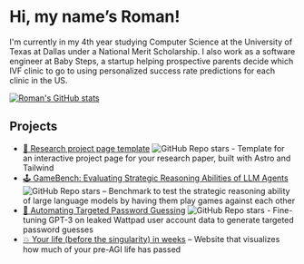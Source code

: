 # Hi, my name’s Roman!

I'm currently in my 4th year studying Computer Science at the University of Texas at Dallas under a National Merit Scholarship. I also work as a software engineer at Baby Steps, a startup helping prospective parents decide which IVF clinic to go to using personalized success rate predictions for each clinic in the US.

[![Roman's GitHub stats](https://github-readme-stats.vercel.app/api?username=romanhauksson)](https://github.com/anuraghazra/github-readme-stats)

## Projects

- [🔬 Research project page template](https://github.com/RomanHauksson/academic-project-astro-template) ![GitHub Repo stars](https://img.shields.io/github/stars/RomanHauksson/academic-project-astro-template?style=social) - Template for an interactive project page for your research paper, built with Astro and Tailwind
- [🕹️ GameBench: Evaluating Strategic Reasoning Abilities of LLM Agents](https://github.com/Joshuaclymer/GameBench) ![GitHub Repo stars](https://img.shields.io/github/stars/Joshuaclymer/GameBench?style=social) – Benchmark to test the strategic reasoning ability of large language models by having them play games against each other
- [🔑 Automating Targeted Password Guessing](https://github.com/ACM-Research/targeted-password-guesses) ![GitHub Repo stars](https://img.shields.io/github/stars/ACM-Research/targeted-password-guesses?style=social) - Fine-tuning GPT-3 on leaked Wattpad user account data to generate targeted password guesses
- [💥 Your life (before the singularity) in weeks](https://github.com/RomanHauksson/life-before-agi-in-weeks) – Website that visualizes how much of your pre-AGI life has passed
